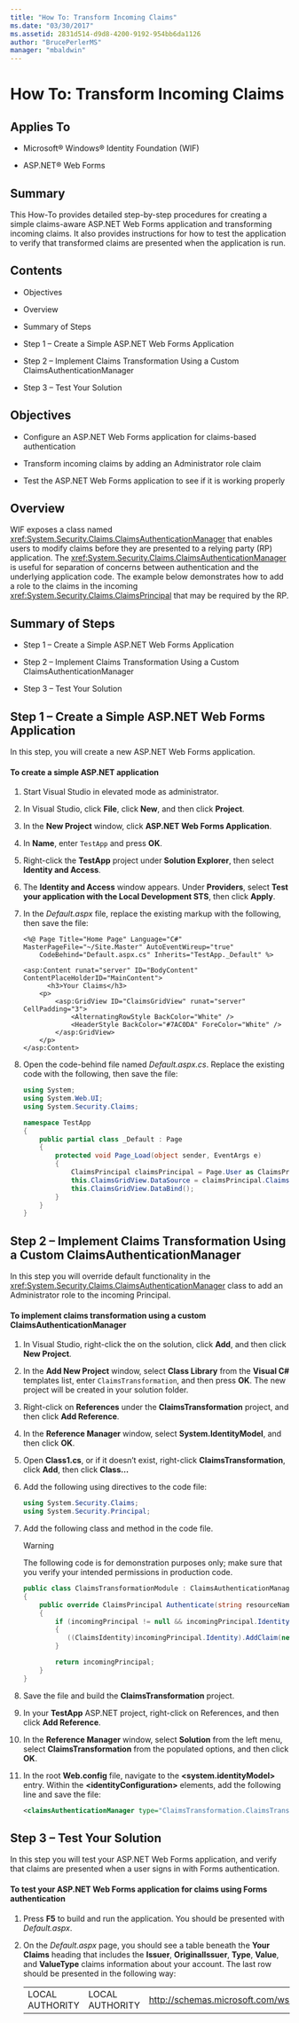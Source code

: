 ```yaml
---
title: "How To: Transform Incoming Claims"
ms.date: "03/30/2017"
ms.assetid: 2831d514-d9d8-4200-9192-954bb6da1126
author: "BrucePerlerMS"
manager: "mbaldwin"
---
```

# How To: Transform Incoming Claims
## Applies To  

-   Microsoft® Windows® Identity Foundation (WIF)  

-   ASP.NET® Web Forms  

## Summary  
 This How-To provides detailed step-by-step procedures for creating a simple claims-aware ASP.NET Web Forms application and transforming incoming claims. It also provides instructions for how to test the application to verify that transformed claims are presented when the application is run.  

## Contents  

-   Objectives  

-   Overview  

-   Summary of Steps  

-   Step 1 – Create a Simple ASP.NET Web Forms Application  

-   Step 2 – Implement Claims Transformation Using a Custom ClaimsAuthenticationManager  

-   Step 3 – Test Your Solution  

## Objectives  

-   Configure an ASP.NET Web Forms application for claims-based authentication  

-   Transform incoming claims by adding an Administrator role claim  

-   Test the ASP.NET Web Forms application to see if it is working properly  

## Overview  
 WIF exposes a class named <xref:System.Security.Claims.ClaimsAuthenticationManager> that enables users to modify claims before they are presented to a relying party (RP) application. The <xref:System.Security.Claims.ClaimsAuthenticationManager> is useful for separation of concerns between authentication and the underlying application code. The example below demonstrates how to add a role to the claims in the incoming <xref:System.Security.Claims.ClaimsPrincipal> that may be required by the RP.  

## Summary of Steps  

-   Step 1 – Create a Simple ASP.NET Web Forms Application  

-   Step 2 – Implement Claims Transformation Using a Custom ClaimsAuthenticationManager  

-   Step 3 – Test Your Solution  

## Step 1 – Create a Simple ASP.NET Web Forms Application  
 In this step, you will create a new ASP.NET Web Forms application.  

#### To create a simple ASP.NET application  

1.  Start Visual Studio in elevated mode as administrator.  

2.  In Visual Studio, click **File**, click **New**, and then click **Project**.  

3.  In the **New Project** window, click **ASP.NET Web Forms Application**.  

4.  In **Name**, enter `TestApp` and press **OK**.  

5.  Right-click the **TestApp** project under **Solution Explorer**, then select **Identity and Access**.  

6.  The **Identity and Access** window appears. Under **Providers**, select **Test your application with the Local Development STS**, then click **Apply**.  

7.  In the *Default.aspx* file, replace the existing markup with the following, then save the file:  

    ```  
    <%@ Page Title="Home Page" Language="C#" MasterPageFile="~/Site.Master" AutoEventWireup="true"  
        CodeBehind="Default.aspx.cs" Inherits="TestApp._Default" %>  

    <asp:Content runat="server" ID="BodyContent" ContentPlaceHolderID="MainContent">  
          <h3>Your Claims</h3>  
        <p>  
            <asp:GridView ID="ClaimsGridView" runat="server" CellPadding="3">  
                <AlternatingRowStyle BackColor="White" />  
                <HeaderStyle BackColor="#7AC0DA" ForeColor="White" />  
            </asp:GridView>  
        </p>  
    </asp:Content>  
    ```  

8.  Open the code-behind file named *Default.aspx.cs*. Replace the existing code with the following, then save the file:  

    ```csharp  
    using System;  
    using System.Web.UI;  
    using System.Security.Claims;  

    namespace TestApp  
    {  
        public partial class _Default : Page  
        {  
            protected void Page_Load(object sender, EventArgs e)  
            {  
                ClaimsPrincipal claimsPrincipal = Page.User as ClaimsPrincipal;  
                this.ClaimsGridView.DataSource = claimsPrincipal.Claims;  
                this.ClaimsGridView.DataBind();  
            }  
        }  
    }  
    ```  

## Step 2 – Implement Claims Transformation Using a Custom ClaimsAuthenticationManager  
 In this step you will override default functionality in the <xref:System.Security.Claims.ClaimsAuthenticationManager> class to add an Administrator role to the incoming Principal.  

#### To implement claims transformation using a custom ClaimsAuthenticationManager  

1.  In Visual Studio, right-click the on the solution, click **Add**, and then click **New Project**.  

2.  In the **Add New Project** window, select **Class Library** from the **Visual C#** templates list, enter `ClaimsTransformation`, and then press **OK**. The new project will be created in your solution folder.  

3.  Right-click on **References** under the **ClaimsTransformation** project, and then click **Add Reference**.  

4.  In the **Reference Manager** window, select **System.IdentityModel**, and then click **OK**.  

5.  Open **Class1.cs**, or if it doesn’t exist, right-click **ClaimsTransformation**, click **Add**, then click **Class…**  

6.  Add the following using directives to the code file:  

    ```csharp  
    using System.Security.Claims;  
    using System.Security.Principal;  
    ```  

7.  Add the following class and method in the code file.  

    > [!WARNING]
    >  The following code is for demonstration purposes only; make sure that you verify your intended permissions in production code.  

    ```csharp  
    public class ClaimsTransformationModule : ClaimsAuthenticationManager  
    {  
        public override ClaimsPrincipal Authenticate(string resourceName, ClaimsPrincipal incomingPrincipal)  
        {  
            if (incomingPrincipal != null && incomingPrincipal.Identity.IsAuthenticated == true)  
            {  
               ((ClaimsIdentity)incomingPrincipal.Identity).AddClaim(new Claim(ClaimTypes.Role, "Admin"));  
            }  

            return incomingPrincipal;  
        }  
    }  
    ```  

8.  Save the file and build the **ClaimsTransformation** project.  

9. In your **TestApp** ASP.NET project, right-click on References, and then click **Add Reference**.  

10. In the **Reference Manager** window, select **Solution** from the left menu, select **ClaimsTransformation** from the populated options, and then click **OK**.  

11. In the root **Web.config** file, navigate to the **\<system.identityModel>** entry. Within the **\<identityConfiguration>** elements, add the following line and save the file:  

    ```xml  
    <claimsAuthenticationManager type="ClaimsTransformation.ClaimsTransformationModule, ClaimsTransformation" />  
    ```  

## Step 3 – Test Your Solution  
 In this step you will test your ASP.NET Web Forms application, and verify that claims are presented when a user signs in with Forms authentication.  

#### To test your ASP.NET Web Forms application for claims using Forms authentication  

1. Press **F5** to build and run the application. You should be presented with *Default.aspx*.  

2. On the *Default.aspx* page, you should see a table beneath the **Your Claims** heading that includes the **Issuer**, **OriginalIssuer**, **Type**, **Value**, and **ValueType** claims information about your account. The last row should be presented in the following way:  


   |                 |                 |                                                              |       |                                         |
   |-----------------|-----------------|--------------------------------------------------------------|-------|-----------------------------------------|
   | LOCAL AUTHORITY | LOCAL AUTHORITY | http://schemas.microsoft.com/ws/2008/06/identity/claims/role | Admin | http://www.w3.org/2001/XMLSchema#string |

